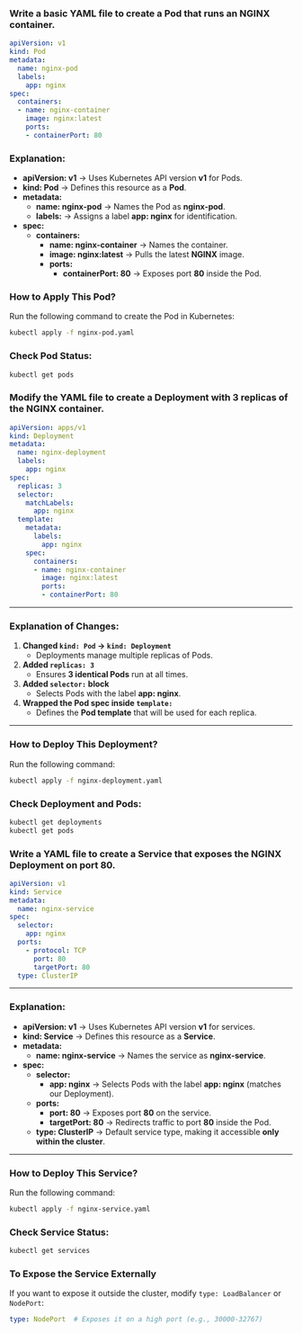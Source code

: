 ### **Write a basic YAML file to create a Pod that runs an NGINX container.**
```yaml
apiVersion: v1
kind: Pod
metadata:
  name: nginx-pod
  labels:
    app: nginx
spec:
  containers:
  - name: nginx-container
    image: nginx:latest
    ports:
    - containerPort: 80
```

### **Explanation:**

- **apiVersion: v1** → Uses Kubernetes API version **v1** for Pods.
- **kind: Pod** → Defines this resource as a **Pod**.
- **metadata:**
    - **name: nginx-pod** → Names the Pod as **nginx-pod**.
    - **labels:** → Assigns a label **app: nginx** for identification.
- **spec:**
    - **containers:**
        - **name: nginx-container** → Names the container.
        - **image: nginx:latest** → Pulls the latest **NGINX** image.
        - **ports:**
            - **containerPort: 80** → Exposes port **80** inside the Pod.

### **How to Apply This Pod?**

Run the following command to create the Pod in Kubernetes:

```sh
kubectl apply -f nginx-pod.yaml
```

### **Check Pod Status:**

```sh
kubectl get pods
```

### **Modify the YAML file to create a Deployment with 3 replicas of the NGINX container.**

```yaml
apiVersion: apps/v1
kind: Deployment
metadata:
  name: nginx-deployment
  labels:
    app: nginx
spec:
  replicas: 3
  selector:
    matchLabels:
      app: nginx
  template:
    metadata:
      labels:
        app: nginx
    spec:
      containers:
      - name: nginx-container
        image: nginx:latest
        ports:
        - containerPort: 80
```

---

### **Explanation of Changes:**

1. **Changed `kind: Pod` → `kind: Deployment`**
    - Deployments manage multiple replicas of Pods.
2. **Added `replicas: 3`**
    - Ensures **3 identical Pods** run at all times.
3. **Added `selector:` block**
    - Selects Pods with the label **app: nginx**.
4. **Wrapped the Pod spec inside `template:`**
    - Defines the **Pod template** that will be used for each replica.

---

### **How to Deploy This Deployment?**

Run the following command:

```sh
kubectl apply -f nginx-deployment.yaml
```

### **Check Deployment and Pods:**

```sh
kubectl get deployments
kubectl get pods
```

### **Write a YAML file to create a Service that exposes the NGINX Deployment on port 80.**


```yaml
apiVersion: v1
kind: Service
metadata:
  name: nginx-service
spec:
  selector:
    app: nginx
  ports:
    - protocol: TCP
      port: 80
      targetPort: 80
  type: ClusterIP
```

---

### **Explanation:**

- **apiVersion: v1** → Uses Kubernetes API version **v1** for services.
- **kind: Service** → Defines this resource as a **Service**.
- **metadata:**
    - **name: nginx-service** → Names the service as **nginx-service**.
- **spec:**
    - **selector:**
        - **app: nginx** → Selects Pods with the label **app: nginx** (matches our Deployment).
    - **ports:**
        - **port: 80** → Exposes port **80** on the service.
        - **targetPort: 80** → Redirects traffic to port **80** inside the Pod.
    - **type: ClusterIP** → Default service type, making it accessible **only within the cluster**.

---

### **How to Deploy This Service?**

Run the following command:

```sh
kubectl apply -f nginx-service.yaml
```

### **Check Service Status:**

```sh
kubectl get services
```

### **To Expose the Service Externally**

If you want to expose it outside the cluster, modify `type: LoadBalancer` or `NodePort`:

```yaml
type: NodePort  # Exposes it on a high port (e.g., 30000-32767)
```

